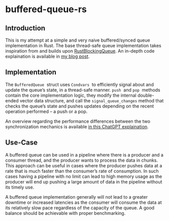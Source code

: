 # buffered-queue-rs

## Introduction

This is my attempt at a simple and very naive buffered/synced queue implementation in Rust. The base thread-safe queue implementation takes inspiration from and builds upon [RustBlockingQueue](https://github.com/JimFawcett/RustBlockingQueue).
An in-depth code explaination is available in [my blog post](
https://dhruv-ahuja.github.io/posts/implementing-buffered-queue-in-rust/).
## Implementation

The `BufferedQueue`  struct uses `Condvars`  to efficiently signal about and update the queue’s state, in a thread-safe manner. `push`  and `pop`  methods contain the core implementation logic, they modify the internal double-ended vector data structure, and call the `signal_queue_changes` method that checks the queue’s state and pushes updates depending on the recent operation performed – a push or a pop.

An overview regarding the performance differences between the two synchronization mechanics is available [in this ChatGPT explaination](https://chat.openai.com/share/890e7c2d-37a9-45dc-966b-f42ed4ddad96 "https://chat.openai.com/share/890e7c2d-37a9-45dc-966b-f42ed4ddad96").


## Use-Case

A buffered queue can be used in a pipeline where there is a producer and a consumer thread, and the producer wants to process the data in chunks. This approach can be useful in cases where the producer pushes data at a rate that is much faster than the consumer’s rate of consumption. In such cases having a pipeline with no limit can lead to high memory usage as the producer will end up pushing a large amount of data in the pipeline without its timely use.

A buffered queue implementation generally will not lead to a greater downtime or increased latencies as the consumer will consume the data at its relatively slow pace regardless of the capacity of the queue. A good balance should be achievable with proper benchmarking.
